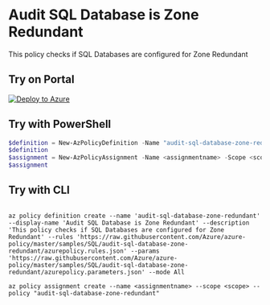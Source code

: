 # Audit SQL Database is Zone Redundant

This policy checks if SQL Databases are configured for Zone Redundant

## Try on Portal

[![Deploy to Azure](http://azuredeploy.net/deploybutton.png)](https://portal.azure.com/#blade/Microsoft_Azure_Policy/CreatePolicyDefinitionBlade/uri/https%3A%2F%2Fraw.githubusercontent.com%2FAzure%2Fazure-policy%2Fmaster%2Fsamples%2FSQL%2Faudit-sql-database-zone-redundant%2Fazurepolicy.json)

## Try with PowerShell

````powershell
$definition = New-AzPolicyDefinition -Name "audit-sql-database-zone-redundant" -DisplayName "Audit SQL Database is Zone Redundant" -description "This policy checks if SQL Databases are configured for Zone Redundant" -Policy 'https://raw.githubusercontent.com/Azure/azure-policy/master/samples/SQL/audit-sql-database-zone-redundant/azurepolicy.rules.json' -Parameter 'https://raw.githubusercontent.com/Azure/azure-policy/master/samples/SQL/audit-sql-database-zone-redundant/azurepolicy.parameters.json' -Mode All
$definition
$assignment = New-AzPolicyAssignment -Name <assignmentname> -Scope <scope>  -PolicyDefinition $definition
$assignment 
````

## Try with CLI

````cli

az policy definition create --name 'audit-sql-database-zone-redundant' --display-name 'Audit SQL Database is Zone Redundant' --description 'This policy checks if SQL Databases are configured for Zone Redundant' --rules 'https://raw.githubusercontent.com/Azure/azure-policy/master/samples/SQL/audit-sql-database-zone-redundant/azurepolicy.rules.json' --params 'https://raw.githubusercontent.com/Azure/azure-policy/master/samples/SQL/audit-sql-database-zone-redundant/azurepolicy.parameters.json' --mode All

az policy assignment create --name <assignmentname> --scope <scope> --policy "audit-sql-database-zone-redundant" 

````
